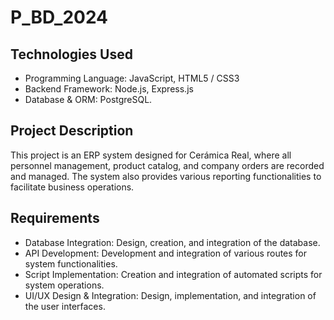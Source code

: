 # P_BD_2024
## Technologies Used
- Programming Language: JavaScript, HTML5 / CSS3
- Backend Framework: Node.js, Express.js
- Database & ORM: PostgreSQL.

## Project Description
This project is an ERP system designed for Cerámica Real, where all personnel management, product catalog, and company orders are recorded and managed. The system also provides various reporting functionalities to facilitate business operations.

## Requirements
- Database Integration: Design, creation, and integration of the database.
- API Development: Development and integration of various routes for system functionalities.
- Script Implementation: Creation and integration of automated scripts for system operations.
- UI/UX Design & Integration: Design, implementation, and integration of the user interfaces.
